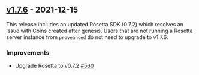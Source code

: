 ## [v1.7.6](https://github.com/provenance-io/provenance/releases/tag/v1.7.6) - 2021-12-15

This release includes an updated Rosetta SDK (0.7.2) which resolves an issue with Coins created after genesis.  Users that are not running a Rosetta server instance from `proveanced` do not need to upgrade to v1.7.6.

### Improvements

* Upgrade Rosetta to v0.7.2 [#560](https://github.com/provenance-io/provenance/issues/560)
